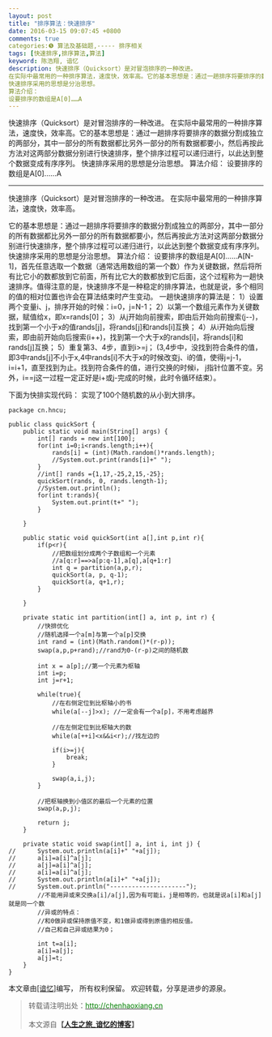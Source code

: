 ```yaml
---
layout: post
title: "排序算法：快速排序"
date: 2016-03-15 09:07:45 +0800
comments: true
categories:❺ 算法及基础题,----- 排序相关
tags: [快速排序,排序算法,算法]
keyword: 陈浩翔, 谙忆
description: 快速排序（Quicksort）是对冒泡排序的一种改进。 
在实际中最常用的一种排序算法，速度快，效率高。它的基本思想是：通过一趟排序将要排序的数据分割成独立的两部分，其中一部分的所有数据都比另外一部分的所有数据都要小，然后再按此方法对这两部分数据分别进行快速排序，整个排序过程可以递归进行，以此达到整个数据变成有序序列。 
快速排序采用的思想是分治思想。 
算法介绍： 
设要排序的数组是A[0]……A 
---
```



快速排序（Quicksort）是对冒泡排序的一种改进。 
在实际中最常用的一种排序算法，速度快，效率高。它的基本思想是：通过一趟排序将要排序的数据分割成独立的两部分，其中一部分的所有数据都比另外一部分的所有数据都要小，然后再按此方法对这两部分数据分别进行快速排序，整个排序过程可以递归进行，以此达到整个数据变成有序序列。 
快速排序采用的思想是分治思想。 
算法介绍： 
设要排序的数组是A[0]……A
<!-- more -->
----------

快速排序（Quicksort）是对冒泡排序的一种改进。
在实际中最常用的一种排序算法，速度快，效率高。

它的基本思想是：通过一趟排序将要排序的数据分割成独立的两部分，其中一部分的所有数据都比另外一部分的所有数据都要小，然后再按此方法对这两部分数据分别进行快速排序，整个排序过程可以递归进行，以此达到整个数据变成有序序列。
快速排序采用的思想是分治思想。
算法介绍：
设要排序的数组是A[0]……A[N-1]，首先任意选取一个数据（通常选用数组的第一个数）作为关键数据，然后将所有比它小的数都放到它前面，所有比它大的数都放到它后面，这个过程称为一趟快速排序。值得注意的是，快速排序不是一种稳定的排序算法，也就是说，多个相同的值的相对位置也许会在算法结束时产生变动。
一趟快速排序的算法是：
1）设置两个变量i、j，排序开始的时候：i=0，j=N-1；
2）以第一个数组元素作为关键数据，赋值给x，即x=rands[0]；
3）从j开始向前搜索，即由后开始向前搜索(j--)，找到第一个小于x的值rands[j]，将rands[j]和rands[i]互换；
4）从i开始向后搜索，即由前开始向后搜索(i++)，找到第一个大于x的rands[i]，将rands[i]和rands[j]互换；
5）重复第3、4步，直到i>=j； (3,4步中，没找到符合条件的值，即3中rands[j]不小于x,4中rands[i]不大于x的时候改变j、i的值，使得j=j-1，i=i+1，直至找到为止。找到符合条件的值，进行交换的时候i， j指针位置不变。另外，i==j这一过程一定正好是i+或j-完成的时候，此时令循环结束）。

下面为快排实现代码：
实现了100个随机数的从小到大排序。
```
package cn.hncu;

public class quickSort {
	public static void main(String[] args) {
		int[] rands = new int[100];
		for(int i=0;i<rands.length;i++){
			rands[i] = (int)(Math.random()*rands.length);
			//System.out.print(rands[i]+" ");
		}
		//int[] rands ={1,17,-25,2,15,-25};
		quickSort(rands, 0, rands.length-1);
		//System.out.println();
		for(int t:rands){
			System.out.print(t+" ");
		}
		
	}
	
	public static void quickSort(int a[],int p,int r){
		if(p<r){
			//把数组划分成两个子数组和一个元素
			//a[q:r]==>a[p:q-1],a[q],a[q+1:r]
			int q = partition(a,p,r);
			quickSort(a, p, q-1);
			quickSort(a, q+1,r);
		}
		
	}

	private static int partition(int[] a, int p, int r) {
		//快排优化
		//随机选择一个a[m]与第一个a[p]交换
		int rand = (int)(Math.random()*(r-p));
		swap(a,p,p+rand);//rand为0-(r-p)之间的随机数
		
		int x = a[p];//第一个元素为枢轴
		int i=p;
		int j=r+1;
		
		while(true){
			//在右侧定位到比枢轴小的书
			while(a[--j]>x); //一定会有一个a[p]，不用考虑越界
			
			//在左侧定位到比枢轴大的数
			while(a[++i]<x&&i<r);//找左边的
			
			if(i>=j){
				break;
			}
			
			swap(a,i,j);
		}
		
		//把枢轴换到小值区的最后一个元素的位置
		swap(a,p,j);
		
		return j;
	}

	private static void swap(int[] a, int i, int j) {
//		System.out.println(a[i]+" "+a[j]);
//		a[i]=a[i]^a[j];
//		a[j]=a[i]^a[j];
//		a[i]=a[i]^a[j];
//		System.out.println(a[i]+" "+a[j]);
//		System.out.println("---------------------");
		//不能用异或来交换a[i]/a[j],因为有可能i，j是相等的，也就是说a[i]和a[j]就是同一个数
		//异或的特点：
		//和0做异或保持原值不变，和1做异或得到原值的相反值。
		//自己和自己异或结果为0；
		
		int t=a[i];
		a[i]=a[j];
		a[j]=t;
	} 
}

```

本文章由<a href="http://chenhaoxiang.cn/">[谙忆]</a>编写， 所有权利保留。 
欢迎转载，分享是进步的源泉。
<blockquote cite='陈浩翔'>
<p background-color='#D3D3D3'>转载请注明出处：<a href='http://chenhaoxiang.cn'><font color="green">http://chenhaoxiang.cn</font></a><br><br>
本文源自<strong>【<a href='http://chenhaoxiang.cn' target='_blank'>人生之旅_谙忆的博客</a>】</strong></p>
</blockquote>
